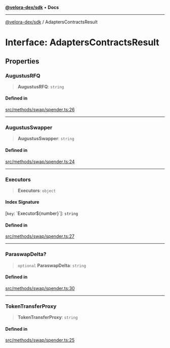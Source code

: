 [**@velora-dex/sdk**](../README.md) • **Docs**

***

[@velora-dex/sdk](../globals.md) / AdaptersContractsResult

# Interface: AdaptersContractsResult

## Properties

### AugustusRFQ

> **AugustusRFQ**: `string`

#### Defined in

[src/methods/swap/spender.ts:26](https://github.com/VeloraDEX/sdk/blob/feat/extend_delta_orders_filtering/src/methods/swap/spender.ts#L26)

***

### AugustusSwapper

> **AugustusSwapper**: `string`

#### Defined in

[src/methods/swap/spender.ts:24](https://github.com/VeloraDEX/sdk/blob/feat/extend_delta_orders_filtering/src/methods/swap/spender.ts#L24)

***

### Executors

> **Executors**: `object`

#### Index Signature

 \[`key`: \`Executor$\{number\}\`\]: `string`

#### Defined in

[src/methods/swap/spender.ts:27](https://github.com/VeloraDEX/sdk/blob/feat/extend_delta_orders_filtering/src/methods/swap/spender.ts#L27)

***

### ParaswapDelta?

> `optional` **ParaswapDelta**: `string`

#### Defined in

[src/methods/swap/spender.ts:30](https://github.com/VeloraDEX/sdk/blob/feat/extend_delta_orders_filtering/src/methods/swap/spender.ts#L30)

***

### TokenTransferProxy

> **TokenTransferProxy**: `string`

#### Defined in

[src/methods/swap/spender.ts:25](https://github.com/VeloraDEX/sdk/blob/feat/extend_delta_orders_filtering/src/methods/swap/spender.ts#L25)
